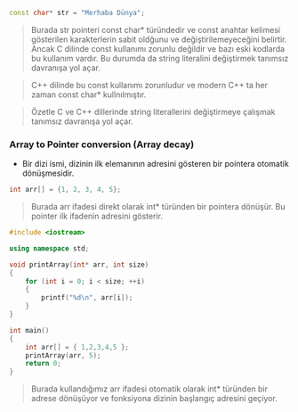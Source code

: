 ```CPP
const char* str = "Merhaba Dünya";
```
> Burada str pointeri const char* türündedir ve const anahtar kelimesi gösterilen karakterlerin sabit oldğunu ve değiştirilemeyeceğini belirtir. Ancak C dilinde const kullanımı zorunlu değildir ve bazı eski kodlarda bu kullanım vardır. Bu durumda da string literalini değiştirmek tanımsız davranışa yol açar.

> C++ dilinde bu const kullanımı zorunludur ve modern C++ ta  her zaman const char* kullnılmıştır.

> Özetle C ve C++ dillerinde string literallerini değiştirmeye çalışmak tanımsız davranışa yol açar.

### Array to Pointer conversion (Array decay)
- Bir dizi ismi, dizinin ilk elemanının adresini gösteren bir pointera otomatik dönüşmesidir.

```CPP
int arr[] = {1, 2, 3, 4, 5};
```
> Burada arr ifadesi direkt olarak int* türünden bir pointera dönüşür. Bu pointer ilk ifadenin adresini gösterir.

```CPP
#include <iostream>

using namespace std;

void printArray(int* arr, int size)
{
	for (int i = 0; i < size; ++i)
	{
		printf("%d\n", arr[i]);
	}
}

int main()
{
	int arr[] = { 1,2,3,4,5 };
	printArray(arr, 5);
	return 0;
}
```
> Burada kullandığımız arr ifadesi otomatik olarak int* türünden bir adrese dönüşüyor ve fonksiyona dizinin başlangıç adresini geçiyor.

























